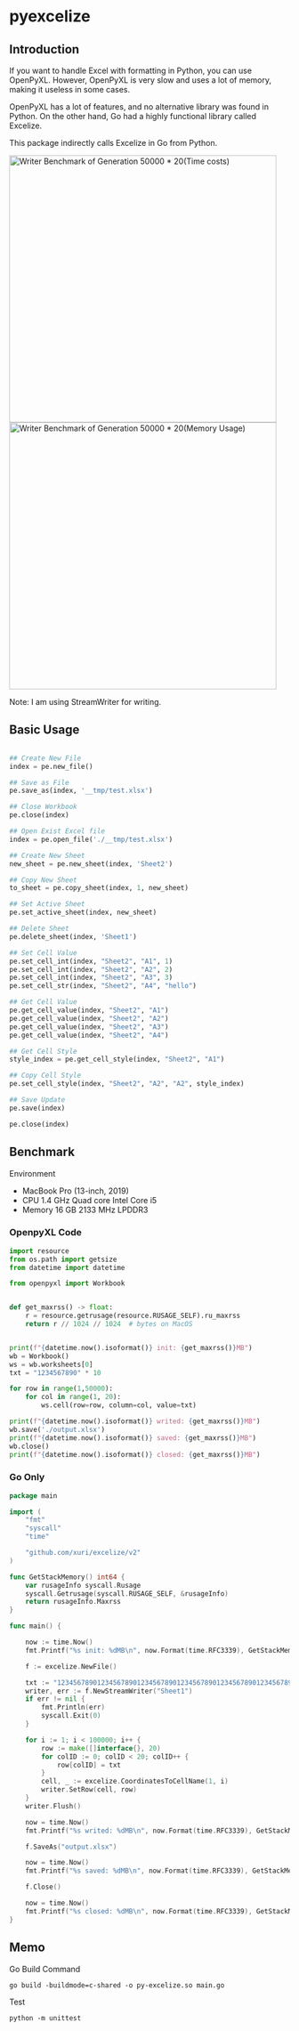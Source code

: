 pyexcelize
===========

## Introduction

If you want to handle Excel with formatting in Python, you can use OpenPyXL.
However, OpenPyXL is very slow and uses a lot of memory, making it useless in some cases.

OpenPyXL has a lot of features, and no alternative library was found in Python.
On the other hand, Go had a highly functional library called Excelize.

This package indirectly calls Excelize in Go from Python.

<img src="https://user-images.githubusercontent.com/6970513/155269441-0d93b900-cd4d-43c4-be76-0a744786c2c2.png" width=480 alt="Writer Benchmark of Generation 50000 * 20(Time costs)">

<img src="https://user-images.githubusercontent.com/6970513/155269464-df7b8e6d-4463-4a08-92e2-e8492fd0db04.png" width=480 alt="Writer Benchmark of Generation 50000 * 20(Memory Usage)">

Note: I am using StreamWriter for writing.

## Basic Usage

```python

## Create New File
index = pe.new_file()

## Save as File
pe.save_as(index, '__tmp/test.xlsx')

## Close Workbook
pe.close(index)

## Open Exist Excel file
index = pe.open_file('./__tmp/test.xlsx')

## Create New Sheet
new_sheet = pe.new_sheet(index, 'Sheet2')

## Copy New Sheet
to_sheet = pe.copy_sheet(index, 1, new_sheet)

## Set Active Sheet
pe.set_active_sheet(index, new_sheet)

## Delete Sheet
pe.delete_sheet(index, 'Sheet1')

## Set Cell Value
pe.set_cell_int(index, "Sheet2", "A1", 1)
pe.set_cell_int(index, "Sheet2", "A2", 2)
pe.set_cell_int(index, "Sheet2", "A3", 3)
pe.set_cell_str(index, "Sheet2", "A4", "hello")

## Get Cell Value
pe.get_cell_value(index, "Sheet2", "A1")
pe.get_cell_value(index, "Sheet2", "A2")
pe.get_cell_value(index, "Sheet2", "A3")
pe.get_cell_value(index, "Sheet2", "A4")

## Get Cell Style
style_index = pe.get_cell_style(index, "Sheet2", "A1")

## Copy Cell Style
pe.set_cell_style(index, "Sheet2", "A2", "A2", style_index)

## Save Update
pe.save(index)

pe.close(index)
```

## Benchmark

Environment

- MacBook Pro (13-inch, 2019)
- CPU 1.4 GHz Quad core Intel Core i5
- Memory 16 GB 2133 MHz LPDDR3

### OpenpyXL Code

```python
import resource
from os.path import getsize
from datetime import datetime

from openpyxl import Workbook


def get_maxrss() -> float:
    r = resource.getrusage(resource.RUSAGE_SELF).ru_maxrss
    return r // 1024 // 1024  # bytes on MacOS


print(f"{datetime.now().isoformat()} init: {get_maxrss()}MB")
wb = Workbook()
ws = wb.worksheets[0]
txt = "1234567890" * 10

for row in range(1,50000):
    for col in range(1, 20):
        ws.cell(row=row, column=col, value=txt)

print(f"{datetime.now().isoformat()} writed: {get_maxrss()}MB")
wb.save('./output.xlsx')
print(f"{datetime.now().isoformat()} saved: {get_maxrss()}MB")
wb.close()
print(f"{datetime.now().isoformat()} closed: {get_maxrss()}MB")
```


### Go Only

```go
package main

import (
	"fmt"
	"syscall"
	"time"

	"github.com/xuri/excelize/v2"
)

func GetStackMemory() int64 {
    var rusageInfo syscall.Rusage
    syscall.Getrusage(syscall.RUSAGE_SELF, &rusageInfo)
    return rusageInfo.Maxrss
}

func main() {

    now := time.Now()
    fmt.Printf("%s init: %dMB\n", now.Format(time.RFC3339), GetStackMemory()/1024/1024)

    f := excelize.NewFile()

    txt := "1234567890123456789012345678901234567890123456789012345678901234567890123456789012345678901234567890"
    writer, err := f.NewStreamWriter("Sheet1")
    if err != nil {
        fmt.Println(err)
        syscall.Exit(0)
    }

    for i := 1; i < 100000; i++ {
        row := make([]interface{}, 20)
        for colID := 0; colID < 20; colID++ {
            row[colID] = txt
        }
        cell, _ := excelize.CoordinatesToCellName(1, i)
        writer.SetRow(cell, row)
    }
    writer.Flush()

    now = time.Now()
    fmt.Printf("%s writed: %dMB\n", now.Format(time.RFC3339), GetStackMemory()/1024/1024)

    f.SaveAs("output.xlsx")

    now = time.Now()
    fmt.Printf("%s saved: %dMB\n", now.Format(time.RFC3339), GetStackMemory()/1024/1024)

    f.Close()

    now = time.Now()
    fmt.Printf("%s closed: %dMB\n", now.Format(time.RFC3339), GetStackMemory()/1024/1024)
}
```


## Memo

Go Build Command
```
go build -buildmode=c-shared -o py-excelize.so main.go
```

Test
```
python -m unittest
```
